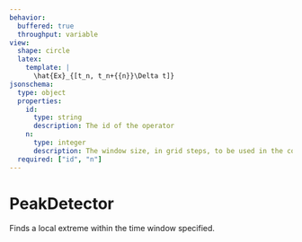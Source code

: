 ```yaml
---
behavior:
  buffered: true
  throughput: variable
view:
  shape: circle
  latex:
    template: |
      \hat{Ex}_{[t_n, t_n+{{n}}\Delta t]}
jsonschema:
  type: object
  properties:
    id:
      type: string
      description: The id of the operator
    n:
      type: integer
      description: The window size, in grid steps, to be used in the computation.
  required: ["id", "n"]
---
```


# PeakDetector

Finds a local extreme within the time window specified.